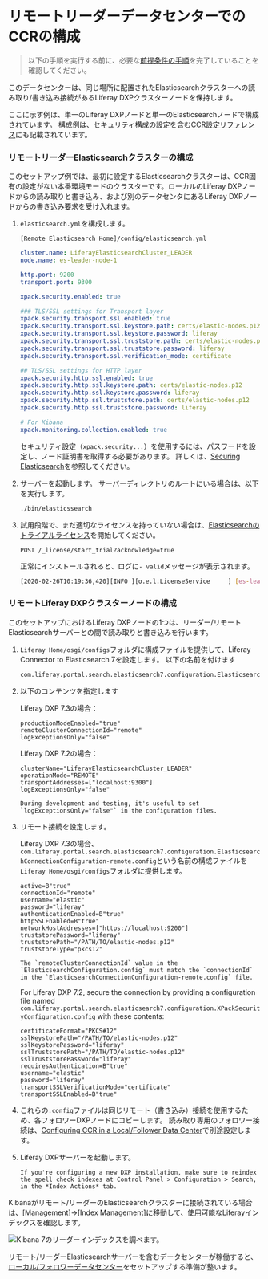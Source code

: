 # リモートリーダーデータセンターでのCCRの構成

> 以下の手順を実行する前に、必要な[前提条件の手順](./configuring-an-example-ccr-installation-replicating-between-data-centers.md)を完了していることを確認してください。

このデータセンターは、同じ場所に配置されたElasticsearchクラスターへの読み取り/書き込み接続があるLiferay DXPクラスターノードを保持します。

ここに示す例は、単一のLiferay DXPノードと単一のElasticsearchノードで構成されています。 構成例は、セキュリティ構成の設定を含む[CCR設定リファレンス](./ccr-basic-use-case-config-reference.md)にも記載されています。

### リモートリーダーElasticsearchクラスターの構成

このセットアップ例では、最初に設定するElasticsearchクラスターは、CCR固有の設定がない本番環境モードのクラスターです。ローカルのLiferay DXPノードからの読み取りと書き込み、および別のデータセンタにあるLiferay DXPノードからの書き込み要求を受け入れます。

1.  `elasticsearch.yml`を構成します。

    `[Remote Elasticsearch Home]/config/elasticsearch.yml`

    ``` yaml
    cluster.name: LiferayElasticsearchCluster_LEADER
    node.name: es-leader-node-1

    http.port: 9200
    transport.port: 9300

    xpack.security.enabled: true

    ### TLS/SSL settings for Transport layer
    xpack.security.transport.ssl.enabled: true
    xpack.security.transport.ssl.keystore.path: certs/elastic-nodes.p12
    xpack.security.transport.ssl.keystore.password: liferay
    xpack.security.transport.ssl.truststore.path: certs/elastic-nodes.p12
    xpack.security.transport.ssl.truststore.password: liferay
    xpack.security.transport.ssl.verification_mode: certificate

    ## TLS/SSL settings for HTTP layer
    xpack.security.http.ssl.enabled: true
    xpack.security.http.ssl.keystore.path: certs/elastic-nodes.p12
    xpack.security.http.ssl.keystore.password: liferay
    xpack.security.http.ssl.truststore.path: certs/elastic-nodes.p12
    xpack.security.http.ssl.truststore.password: liferay

    # For Kibana
    xpack.monitoring.collection.enabled: true
    ```

    セキュリティ設定（`xpack.security...`）を使用するには、パスワードを設定し、ノード証明書を取得する必要があります。 詳しくは、[Securing Elasticsearch](../../installing-and-upgrading-a-search-engine/elasticsearch/securing-elasticsearch.md)を参照してください。

2.  サーバーを起動します。 サーバーディレクトリのルートにいる場合は、以下を実行します。

    ``` bash
    ./bin/elasticssearch
    ```

3.  試用段階で、まだ適切なライセンスを持っていない場合は、[Elasticsearchのトライアルライセンス](https://www.elastic.co/guide/en/elasticsearch/reference/7.x/start-trial.html)を開始してください。
   
        POST /_license/start_trial?acknowledge=true

    正常にインストールされると、ログに`- valid`メッセージが表示されます。

    ``` bash
    [2020-02-26T10:19:36,420][INFO ][o.e.l.LicenseService     ] [es-leader-node-1] license [lf263a315-8da3-41f7-8622-lfd7cc14cae29] mode [trial] - valid
    ```

### リモートLiferay DXPクラスターノードの構成

このセットアップにおけるLiferay DXPノードの1つは、リーダー/リモートElasticsearchサーバーとの間で読み取りと書き込みを行います。

1.  `Liferay Home/osgi/configs`フォルダに構成ファイルを提供して、Liferay Connector to Elasticsearch 7を設定します。 以下の名前を付けます

    ``` bash
    com.liferay.portal.search.elasticsearch7.configuration.ElasticsearchConfiguration.config
    ```

2.  以下のコンテンツを指定します

    Liferay DXP 7.3の場合：

    ``` properties
    productionModeEnabled="true"
    remoteClusterConnectionId="remote"
    logExceptionsOnly="false"
    ```

    Liferay DXP 7.2の場合：

    ``` properties
    clusterName="LiferayElasticsearchCluster_LEADER"
    operationMode="REMOTE"
    transportAddresses=["localhost:9300"]
    logExceptionsOnly="false"
    ```

    ```{tip}
    During development and testing, it's useful to set `logExceptionsOnly="false"` in the configuration files. 
    ```

3.  リモート接続を設定します。

    Liferay DXP 7.3の場合、`com.liferay.portal.search.elasticsearch7.configuration.ElasticsearchConnectionConfiguration-remote.config`という名前の構成ファイルを`Liferay Home/osgi/configs`フォルダに提供します。

    ``` properties
    active=B"true"
    connectionId="remote"
    username="elastic"
    password="liferay"
    authenticationEnabled=B"true"
    httpSSLEnabled=B"true"
    networkHostAddresses=["https://localhost:9200"]
    truststorePassword="liferay"
    truststorePath="/PATH/TO/elastic-nodes.p12"
    truststoreType="pkcs12"
    ```

    ```{important}
    The `remoteClusterConnectionId` value in the `ElasticsearchConfiguration.config` must match the `connectionId` in the `ElasticsearchConnectionConfiguration-remote.config` file. 
    ```


    For Liferay DXP 7.2, secure the connection by providing a configuration file named `com.liferay.portal.search.elasticsearch7.configuration.XPackSecurityConfiguration.config` with these contents:

    ``` properties
    certificateFormat="PKCS#12"
    sslKeystorePath="/PATH/TO/elastic-nodes.p12"
    sslKeystorePassword="liferay"
    sslTruststorePath="/PATH/TO/elastic-nodes.p12"
    sslTruststorePassword="liferay"
    requiresAuthentication=B"true"
    username="elastic"
    password="liferay"
    transportSSLVerificationMode="certificate"
    transportSSLEnabled=B"true"
    ```

4.  これらの`.config`ファイルは同じリモート（書き込み）接続を使用するため、各フォロワーDXPノードにコピーします。 読み取り専用のフォロワー接続は、[Configuring CCR in a Local/Follower Data Center](./configuring-ccr-in-a-local-follower-data-center.md)で別途設定します。

5.  Liferay DXPサーバーを起動します。

    ```{important}
    If you're configuring a new DXP installation, make sure to reindex the spell check indexes at Control Panel > Configuration > Search, in the *Index Actions* tab.
    ```

Kibanaがリモート/リーダーのElasticsearchクラスターに接続されている場合は、[Management]→[Index Management]に移動して、使用可能なLiferayインデックスを確認します。

![Kibana 7のリーダーインデックスを調べます。](./configuring-ccr-in-a-remote-leader-data-center/images/01.png)

リモート/リーダーElasticsearchサーバーを含むデータセンターが稼働すると、[ローカル/フォロワーデータセンター](./configuring-ccr-in-a-local-follower-data-center.md)をセットアップする準備が整います。
